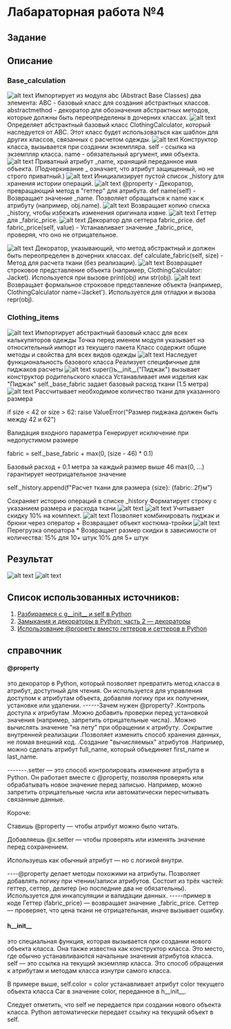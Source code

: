 # Лабараторная работа №4

## Задание

## Описание
### Base_calculation
![alt text](image.png)
Импортирует из модуля abc (Abstract Base Classes) два элемента:
ABC - базовый класс для создания абстрактных классов.
abstractmethod - декоратор для обозначения абстрактных методов, которые должны быть переопределены в дочерних классах.
![alt text](image-1.png)
Определяет абстрактный базовый класс ClothingCalculator, который наследуется от ABC.
Этот класс будет использоваться как шаблон для других классов, связанных с расчетом одежды.
![alt text](image-2.png)
Конструктор класса, вызывается при создании экземпляра.
self - ссылка на экземпляр класса.
name - обязательный аргумент, имя объекта.
![alt text](image-3.png)
Приватный атрибут _name, хранящий переданное имя объекта.
(Подчеркивание _ означает, что атрибут защищенный, но не строго приватный.)
![alt text](image-4.png)
Инициализирует пустой список _history для хранения истории операций.
![alt text](image-5.png)
@property - Декоратор, превращающий метод в "геттер" для атрибута.
def name(self) - Возвращает значение _name. Позволяет обращаться к name как к атрибуту (например, obj.name).
![alt text](image-6.png)
Возвращает копию списка _history, чтобы избежать изменения оригинала извне.
![alt text](image-7.png)
Геттер для _fabric_price.
![alt text](image-8.png)
Декоратор для сеттера fabric_price.
def fabric_price(self, value) - Устанавливает значение _fabric_price, проверяя, что оно не отрицательное.

![alt text](image-9.png)
Декоратор, указывающий, что метод абстрактный и должен быть переопределен в дочерних классах.
def calculate_fabric(self, size) - Метод для расчета ткани (без реализации).
![alt text](image-10.png)
Возвращает строковое представление объекта (например, ClothingCalculator: Jacket).
Используется при вызове print(obj) или str(obj).
![alt text](image-11.png)
Возвращает формальное строковое представление объекта (например, ClothingCalculator name='Jacket').
Используется для отладки и вызова repr(obj).

### Clothing_items
![alt text](image-12.png)
Импортирует абстрактный базовый класс для всех калькуляторов одежды
Точка перед именем модуля указывает на относительный импорт из текущего пакета
Класс содержит общие методы и свойства для всех видов одежды
![alt text](image-13.png)
Наследует функциональность базового класса
Реализует специфичные для пиджаков расчеты
![alt text](image-14.png)
super()ъ__init__("Пиджак") вызывает конструктор родительского класса
Устанавливает имя изделия как "Пиджак"
self._base_fabric задает базовый расход ткани (1.5 метра)
![alt text](image-15.png)
Рассчитывает необходимое количество ткани для указанного размера

 if size < 42 or size > 62:
raise ValueError("Размер пиджака должен быть между 42 и 62")

Валидация входного параметра
Генерирует исключение при недопустимом размере

 fabric = self._base_fabric + max(0, (size - 46) * 0.1)

Базовый расход + 0.1 метра за каждый размер выше 46
max(0, ...) гарантирует неотрицательное значение

   self._history.append(f"Расчет ткани для размера {size}: {fabric:.2f}м")

   Сохраняет историю операций в списке _history
Форматирует строку с указанием размера и расхода ткани
![alt text](image-16.png)
![alt text](image-17.png)
Учитывает скидку 10% на комплект.
![alt text](image-18.png)
Позволяет комбинировать пиджак и брюки через оператор +
Возвращает объект костюма-тройки
![alt text](image-19.png)
Перегрузка оператора *
Возвращает размер скидки в зависимости от количества:
15% для 10+ штук
10% для 5+ штук

## Результат
![alt text](image-20.png)
![alt text](image-21.png)
## Список использованных источников:
1. [Разбираемся с g__init__ и self в Python](https://sky.pro/media/razbiraemsya-s-__init__-i-self-v-python/)
2. [Замыкания и декораторы в Python: часть 2 — декораторы](https://proglib.io/p/samouchitel-po-python-dlya-nachinayushchih-chast-13-rekursivnye-funkcii-2023-01-23)
3. [Использование @property вместо геттеров и сеттеров в Python](https://sky.pro/media/ispolzovanie-property-vmesto-getterov-i-setterov-v-python/)

## справочник 
#### @property
это декоратор в Python, который позволяет превратить метод класса в атрибут, доступный для чтения. Он используется для управления доступом к атрибутам объекта, добавляя логику при их получении, установке или удалении.
------Зачем нужен @property?
.Контроль доступа к атрибутам
.Можно добавить проверки перед установкой значения (например, запретить отрицательные числа).
.Можно вычислять значение "на лету" при обращении к атрибуту.
.Сокрытие внутренней реализации
.Позволяет изменить способ хранения данных, не ломая внешний код.
.Создание "вычисляемых" атрибутов
.Например, можно сделать атрибут full_name, который объединяет first_name и last_name.

-------.setter — это способ контролировать изменение атрибута в Python. Он работает вместе с @property, позволяя проверять или обрабатывать новое значение перед записью. Например, можно запретить отрицательные числа или автоматически пересчитывать связанные данные.

Короче:

Ставишь @property — чтобы атрибут можно было читать.

Добавляешь @x.setter — чтобы проверять или изменять значение перед сохранением.

Используешь как обычный атрибут — но с логикой внутри.

----@property делает методы похожими на атрибуты.
Позволяет добавлять логику при чтении/записи атрибутов.
Состоит из трёх частей: геттер, сеттер, делитер (но последние два не обязательны).
Используется для инкапсуляции и валидации данных.
-----пример в коде 
Геттер (fabric_price) — возвращает значение _fabric_price.
Сеттер — проверяет, что цена ткани не отрицательная, иначе вызывает ошибку.
#### h__init__ 
это специальная функция, которая вызывается при создании нового объекта класса. Она также известна как конструктор класса. Это место, где обычно устанавливаются начальные значения атрибутов класса.
self — это ссылка на текущий экземпляр класса. Это способ обращения к атрибутам и методам класса изнутри самого класса.

В примере выше, self.color = color устанавливает атрибут color текущего объекта класса Car в значение color, переданное в h__init__.

Следует отметить, что self не передается при создании нового объекта класса. Python автоматически передает ссылку на текущий объект в self.